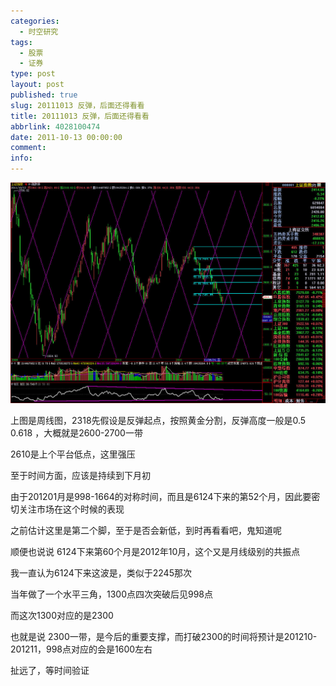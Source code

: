 ```yaml
---
categories:
  - 时空研究
tags:
  - 股票
  - 证券
type: post
layout: post
published: true
slug: 20111013 反弹，后面还得看看
title: 20111013 反弹，后面还得看看
abbrlink: 4028100474
date: 2011-10-13 00:00:00
comment:
info:
---
```

![20111013-0](/images/20111013-0.jpeg)

上图是周线图，2318先假设是反弹起点，按照黄金分割，反弹高度一般是0.5 0.618 ，大概就是2600-2700一带

 

2610是上个平台低点，这里强压

 

至于时间方面，应该是持续到下月初

 

由于201201月是998-1664的对称时间，而且是6124下来的第52个月，因此要密切关注市场在这个时候的表现

 

之前估计这里是第二个脚，至于是否会新低，到时再看看吧，鬼知道呢

 

顺便也说说 6124下来第60个月是2012年10月，这个又是月线级别的共振点

 

我一直认为6124下来这波是，类似于2245那次

 

当年做了一个水平三角，1300点四次突破后见998点

 

而这次1300对应的是2300

 

也就是说 2300一带，是今后的重要支撑，而打破2300的时间将预计是201210-201211，998点对应的会是1600左右


 

扯远了，等时间验证